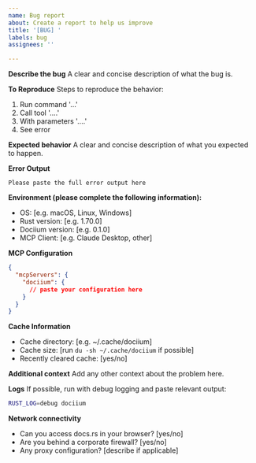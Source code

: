 ```yaml
---
name: Bug report
about: Create a report to help us improve
title: '[BUG] '
labels: bug
assignees: ''

---
```


**Describe the bug**
A clear and concise description of what the bug is.

**To Reproduce**
Steps to reproduce the behavior:
1. Run command '...'
2. Call tool '....'
3. With parameters '....'
4. See error

**Expected behavior**
A clear and concise description of what you expected to happen.

**Error Output**
```
Please paste the full error output here
```

**Environment (please complete the following information):**
 - OS: [e.g. macOS, Linux, Windows]
 - Rust version: [e.g. 1.70.0]
 - Dociium version: [e.g. 0.1.0]
 - MCP Client: [e.g. Claude Desktop, other]

**MCP Configuration**
```json
{
  "mcpServers": {
    "dociium": {
      // paste your configuration here
    }
  }
}
```

**Cache Information**
- Cache directory: [e.g. ~/.cache/dociium]
- Cache size: [run `du -sh ~/.cache/dociium` if possible]
- Recently cleared cache: [yes/no]

**Additional context**
Add any other context about the problem here.

**Logs**
If possible, run with debug logging and paste relevant output:
```bash
RUST_LOG=debug dociium
```

**Network connectivity**
- Can you access docs.rs in your browser? [yes/no]
- Are you behind a corporate firewall? [yes/no]
- Any proxy configuration? [describe if applicable]